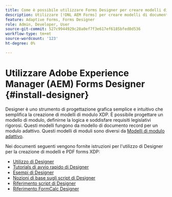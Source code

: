 ```yaml
---
title: Come è possibile utilizzare Forms Designer per creare modelli di documenti di record (DoR) e frammenti di moduli?
description: Utilizzare [!DNL AEM Forms] per creare modelli di documento di record e frammenti di modulo.
feature: Adaptive Forms, Forms Designer
role: Admin, Developer, User
source-git-commit: 527c9944929c28a0ef7f3e617ef6185bfed0d536
workflow-type: tm+mt
source-wordcount: '123'
ht-degree: 0%

---
```


# Utilizzare Adobe Experience Manager (AEM) Forms Designer {#install-designer}

Designer è uno strumento di progettazione grafica semplice e intuitivo che semplifica la creazione di modelli di modulo XDP. È possibile progettare un modello di modulo, definirne la logica e soddisfare requisiti legislativi rigorosi. Questi modelli fungono da modello di documento record per un modulo adattivo. Questi modelli di moduli sono diversi da [Modelli di modulo adattivo](template-editor.md).

Nei documenti seguenti vengono fornite istruzioni per l&#39;utilizzo di Designer per la creazione di modelli e PDF forms XDP:

+ [Utilizzo di Designer](assets/using-designer-cs.pdf)
+ [Tutorials di avvio rapido di Designer](https://helpx.adobe.com/content/dam/help/en/experience-manager/6-5/forms/pdf/designer-quickstart.pdf)
+ [Esempi di Designer](https://helpx.adobe.com/content/dam/help/en/experience-manager/6-5/forms/pdf/designer-samples.pdf)
+ [Nozioni di base sugli script di Designer](https://helpx.adobe.com/content/dam/help/en/experience-manager/6-5/forms/pdf/scripting-basics.pdf)
+ [Riferimento script di Designer](https://helpx.adobe.com/content/dam/help/en/experience-manager/6-5/forms/pdf/scripting-reference.pdf)
+ [Riferimento FormCalc Designer](https://helpx.adobe.com/content/dam/help/en/experience-manager/6-5/forms/pdf/formcalc-reference.pdf)

